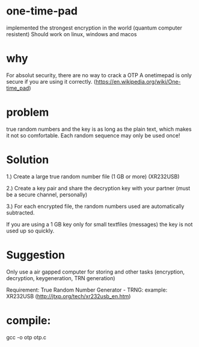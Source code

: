 # one-time-pad
implemented the strongest encryption in the world (quantum computer resistent)
Should work on linux, windows and macos

# why
For absolut security, there are no way to crack a OTP
A onetimepad is only secure if you are using it correctly. (https://en.wikipedia.org/wiki/One-time_pad)

# problem
true random numbers and the key is as long as the plain text, which makes it not so comfortable.
Each random sequence may only be used once!

# Solution
1.) Create a large true random number file (1 GB or more) (XR232USB)

2.) Create a key pair and share the decryption key with your partner (must be a secure channel, personally)

3.) For each encrypted file, the random numbers used are automatically subtracted.


If you are using a 1 GB key only for small textfiles (messages) the key is not used up so quickly.

# Suggestion
Only use a air gapped computer for storing and other tasks (encryption, decryption, keygeneration, TRN generation)

Requirement: True Random Number Generator - TRNG: example: XR232USB (http://jtxp.org/tech/xr232usb_en.htm)

# compile: 
gcc -o otp otp.c
